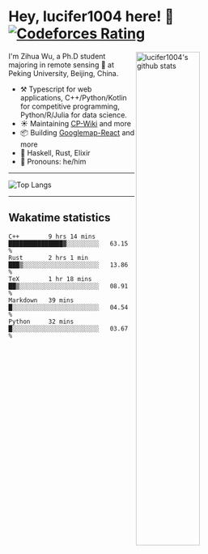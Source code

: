 # Hey, lucifer1004 here! :wave: [![Codeforces Rating](https://cfrating.ihcr.top/?user=lucifer1004&style=flat-square)](https://codeforces.com/profile/lucifer1004)

<img width="50%" align="right" alt="lucifer1004's github stats" src="https://github-readme-stats.vercel.app/api?username=lucifer1004&show_icons=true">

I'm Zihua Wu, a Ph.D student majoring in remote sensing :satellite: at Peking University, Beijing, China.

- :hammer_and_pick: Typescript for web applications, C++/Python/Kotlin for competitive programming, Python/R/Julia for data science.
- :sunny: Maintaining [CP-Wiki](https://cp-wiki.vercel.app) and more 
- :package: Building [Googlemap-React](https://github.com/googlemap-react/googlemap-react) and more
- :seedling: Haskell, Rust, Elixir
- :man: Pronouns: he/him

---

![Top Langs](https://github-readme-stats.vercel.app/api/top-langs/?username=lucifer1004&layout=compact)

---

## Wakatime statistics

<!--START_SECTION:waka-->
```text
C++        9 hrs 14 mins   ███████████████▓░░░░░░░░░   63.15 % 
Rust       2 hrs 1 min     ███▒░░░░░░░░░░░░░░░░░░░░░   13.86 % 
TeX        1 hr 18 mins    ██▒░░░░░░░░░░░░░░░░░░░░░░   08.91 % 
Markdown   39 mins         █░░░░░░░░░░░░░░░░░░░░░░░░   04.54 % 
Python     32 mins         █░░░░░░░░░░░░░░░░░░░░░░░░   03.67 % 
```
<!--END_SECTION:waka-->
